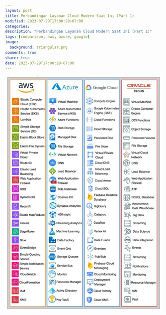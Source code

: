 ```yaml
---
layout: post
title: Perbandingan Layanan Cloud Modern Saat Ini (Part 1)
modified: 2023-07-29T17:00:28+07:00
categories:
description: "Perbandingan Layanan Cloud Modern Saat Ini (Part 1)"
tags: [comparison, aws, azure, google]
image:
  background: triangular.png
comments: true
share: true
date: 2023-07-29T17:00:28+07:00
---
```



![cheatsheet-perbandingan-layanan-cloud](/images/2023/comparison-cloud-services.jpg)

